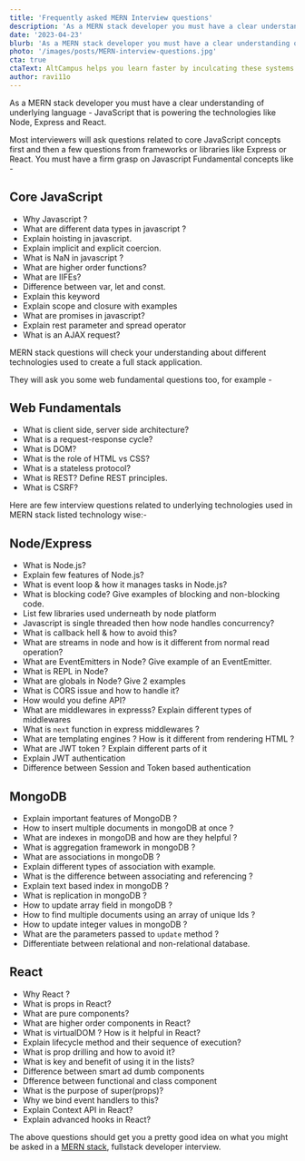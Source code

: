 ```yaml
---
title: 'Frequently asked MERN Interview questions'
description: 'As a MERN stack developer you must have a clear understanding of underlying language - JavaScript that is powering the technologies like Node, Express and React.'
date: '2023-04-23'
blurb: 'As a MERN stack developer you must have a clear understanding of underlying language - JavaScript that is powering the technologies like Node, Express and React.'
photo: '/images/posts/MERN-interview-questions.jpg'
cta: true
ctaText: AltCampus helps you learn faster by inculcating these systems as part of the learning model. 🙌
author: ravi11o
---
```


As a MERN stack developer you must have a clear understanding of underlying language - JavaScript that is powering the technologies like Node, Express and React.

Most interviewers will ask questions related to core JavaScript concepts first and then a few questions from frameworks or libraries like Express or React. You must have a firm grasp on Javascript Fundamental concepts like -

## Core JavaScript

- Why Javascript ?
- What are different data types in javascript ?
- Explain hoisting in javascript.
- Explain implicit and explicit coercion.
- What is NaN in javascript ?
- What are higher order functions?
- What are IIFEs?
- Difference between var, let and const.
- Explain this keyword
- Explain scope and closure with examples
- What are promises in javascript?
- Explain rest parameter and spread operator
- What is an AJAX request?

MERN stack questions will check your understanding about different technologies used to create a full stack application.

They will ask you some web fundamental questions too, for example -

## Web Fundamentals

- What is client side, server side architecture?
- What is a request-response cycle?
- What is DOM?
- What is the role of HTML vs CSS?
- What is a stateless protocol?
- What is REST? Define REST principles.
- What is CSRF?

Here are few interview questions related to underlying technologies used in MERN stack listed technology wise:-

## Node/Express

- What is Node.js?
- Explain few features of Node.js?
- What is event loop & how it manages tasks in Node.js?
- What is blocking code? Give examples of blocking and non-blocking code.
- List few libraries used underneath by node platform
- Javascript is single threaded then how node handles concurrency?
- What is callback hell & how to avoid this?
- What are streams in node and how is it different from normal read operation?
- What are EventEmitters in Node? Give example of an EventEmitter.
- What is REPL in Node?
- What are globals in Node? Give 2 examples
- What is CORS issue and how to handle it?
- How would you define API?
- What are middlewares in expresss? Explain different types of middlewares
- What is `next` function in express middlewares ?
- What are templating engines ? How is it different from rendering HTML ?
- What are JWT token ? Explain different parts of it
- Explain JWT authentication
- Difference between Session and Token based authentication

## MongoDB

- Explain important features of MongoDB ?
- How to insert multiple documents in mongoDB at once ?
- What are indexes in mongoDB and how are they helpful ?
- What is aggregation framework in mongoDB ?
- What are associations in mongoDB ?
- Explain different types of association with example.
- What is the difference between associating and referencing ?
- Explain text based index in mongoDB ?
- What is replication in mongoDB ?
- How to update array field in mongoDB ?
- How to find multiple documents using an array of unique Ids ?
- How to update integer values in mongoDB ?
- What are the parameters passed to `update` method ?
- Differentiate between relational and non-relational database.

## React

- Why React ?
- What is props in React?
- What are pure components?
- What are higher order components in React?
- What is virtualDOM ? How is it helpful in React?
- Explain lifecycle method and their sequence of execution?
- What is prop drilling and how to avoid it?
- What is key and benefit of using it in the lists?
- Difference between smart ad dumb components
- Dfference between functional and class component
- What is the purpose of super(props)?
- Why we bind event handlers to this?
- Explain Context API in React?
- Explain advanced hooks in React?

The above questions should get you a pretty good idea on what you might be asked in a [MERN stack](https://altcampus.com/community/guides/the-ultimate-guide-to-MERN-stack), fullstack developer interview.
